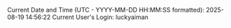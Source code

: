 Current Date and Time (UTC - YYYY-MM-DD HH:MM:SS formatted): 2025-08-19 14:56:22
Current User's Login: luckyaiman
